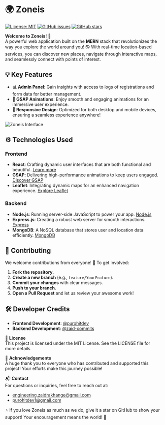 # 🌍 Zoneis

[![License: MIT](https://img.shields.io/badge/License-MIT-yellow.svg)](https://opensource.org/licenses/MIT)
[![GitHub issues](https://img.shields.io/github/issues/purohitdev/zoneis.svg)](https://github.com/purohitdev/zoneis/issues)
[![GitHub stars](https://img.shields.io/github/stars/purohitdev/zoneis.svg)](https://github.com/purohitdev/zoneis/stargazers)

**Welcome to Zoneis!** 🚀  
A powerful web application built on the **MERN** stack that revolutionizes the way you explore the world around you! 🌎 With real-time location-based services, you can discover new places, navigate through interactive maps, and seamlessly connect with points of interest.

## 💡 Key Features

- **📊 Admin Panel**: Gain insights with access to logs of registrations and form data for better management.
- **🎨 GSAP Animations**: Enjoy smooth and engaging animations for an immersive user experience.
- **📱 Responsive Design**: Optimized for both desktop and mobile devices, ensuring a seamless experience anywhere!

![Zoneis Interface](https://github.com/user-attachments/assets/74ccec57-58f5-4301-916b-c905f000f69a)

## ⚙️ Technologies Used

### Frontend
- **React**: Crafting dynamic user interfaces that are both functional and beautiful. [Learn more](https://reactjs.org/)
- **GSAP**: Delivering high-performance animations to keep users engaged. [Discover GSAP](https://greensock.com/gsap/)
- **Leaflet**: Integrating dynamic maps for an enhanced navigation experience. [Explore Leaflet](https://leafletjs.com/)

### Backend
- **Node.js**: Running server-side JavaScript to power your app. [Node.js](https://nodejs.org/)
- **Express.js**: Creating a robust web server for smooth interactions. [Express](https://expressjs.com/)
- **MongoDB**: A NoSQL database that stores user and location data efficiently. [MongoDB](https://www.mongodb.com/)

## 🤝 Contributing

We welcome contributions from everyone! 🎉 To get involved:

1. **Fork the repository**.
2. **Create a new branch** (e.g., `feature/YourFeature`).
3. **Commit your changes** with clear messages.
4. **Push to your branch**.
5. **Open a Pull Request** and let us review your awesome work!

## 🛠️ Developer Credits

- **Frontend Development**: [@purohitdev](https://github.com/purohitdev)
- **Backend Development**: [@zaid-commits](https://github.com/zaid-commits)

📜 **License**  
This project is licensed under the MIT License. See the LICENSE file for more details.

🙏 **Acknowledgements**  
A huge thank you to everyone who has contributed and supported this project! Your efforts make this journey possible!

📬 **Contact**  
For questions or inquiries, feel free to reach out at:  
- [engineering.zaidrakhange@gmail.com](mailto:engineering.zaidrakhange@gmail.com)  
- [purohitdev1@gmail.com](mailto:purohitdev@gmail.com)  
 

⭐️ If you love Zoneis as much as we do, give it a star on GitHub to show your support! Your encouragement means the world! 🌟
